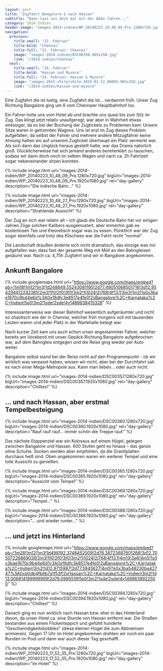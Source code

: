 ```yaml
---
layout: post
title: "Zugfahrt Bangalore & nach Hassan"
subtitle: "Dann lass uns doch mal mit der Bahn fahren..."
category: 2014-Indien
header-image: "images-2014-indien/WP_20140223_10_48_09_Pro.1280x720.jpg"
navigation:
  previous:
    title-small: "22. Februar"
    title-bold: "Chennai"
    title-full: "22. Februar: Chennai"
    image: "images-2014-indien/DSC00350.965x350.jpg"
    link: "/2014-indien/chennai"
  next:
    title-small: "24. Februar"
    title-bold: "Hassan und Mysore"
    title-full: "24. Februar: Hassan & Mysore"
    image: "images-2015-chile/chile-2015-01-12_00002-965x350.jpg"
    link: "/2014-indien/hassan-und-mysore"
---
```


Eine Zugfahrt die ist lustig, eine Zugfahrt die ist... verdammt früh. Unser Zug Richtung Bangalore ging um 6 vom Chennaier Hauptbahnhof los. 

Ein Fahrer holte uns vom Hotel ab und brachte uns quasi bis zum Sitz im Zug. Das klingt jetzt relativ unaufgeregt, war aber in Wahrheit etwas stressiger, da es bei der Buchung der Zugtickets zu Problemen kam: Unsere Sitze waren in getrennten Wagons. Uns ist erst im Zug dieses Problem aufgefallen, da selbst der Fahrer und mehrere andere Mitzugfahrer keine Ahnung hatten wo auf unserem Zugticket überhaupt ein Platz vermerkt war. Als sich dann das Unglück heraus gestellt hatte, war das Drama natürlich groß. Glücklicherweise hat sich jemand anderes bereiterklärt zu tauschen, sodass wir dann doch noch im selben Wagen und nach ca. 2h Fahrtzeit sogar nebeneinander sitzen konnten. 

{% include image.html url="images-2014-indien/WP_20140223_10_48_09_Pro.1280x720.jpg" bigUrl="images-2014-indien/WP_20140223_10_48_09_Pro.1920x1080.jpg" rel="day-gallery" description="Die indische Bahn..." %}

{% include image.html url="images-2014-indien/WP_20140223_10_48_27_Pro.1280x720.jpg" bigUrl="images-2014-indien/WP_20140223_10_48_27_Pro.1920x1080.jpg" rel="day-gallery" description="Strahlende Aussicht" %}

Der Zug an sich war relativ alt – ich glaub die Deutsche Bahn hat vor einigen Jahren Züge solchen Kalibers ausgemustert, aber immerhin gab es kostenlosen Tee und theoretisch sogar was zu essen. 
Pünktlich war der Zug sogar ebenfalls und trotz des Klischees war die Fahrt recht "normal". 

Die Landschaft draußen änderte sich nicht dramatisch, das einzige was mir aufgefallen war, dass fast der gesamte Weg mit Müll an den Bahngleisen gesäumt war. Nach ca. 4,75h Zugfahrt sind wir in Bangalore angekommen. 

## Ankunft Bangalore

{% include googlemaps.html url="https://www.google.com/maps/embed?pb=!1m18!1m12!1m3!1d248849.55243081195!2d77.49051068501716!3d12.954294412242385!2m3!1f0!2f0!3f0!3m2!1i1024!2i768!4f13.1!3m3!1m2!1s0x3bae1670c9b44e6d%3A0xf8dfc3e8517e4fe0!2sBangalore%2C+Karnataka%2C+Indien!5e0!3m2!1sde!2sde!4v1489838415328" %}

Interessanterweise war dieser Bahnhof wesentlich aufgeräumter und nicht so chaotisch wie der in Chennai, welcher früh morgens voll mit tausenden Leuten waren und jeder Platz in der Wartehalle belegt war. 

Nach kurzer Zeit kam uns auch schon unser angestammter Fahrer, welcher bereits am Vorabend mit unser Gepäck Richtung Bangalore aufgebrochen war, auf dem Bahngleis entgegen und die Reise ging wieder per Auto weiter.

Bangalore selbst stand bei der Reise nicht auf den Programmpunkt - ob wir wirklich was verpasst haben, wissen wir nicht, aber bei der Durchfahrt sah es nach einer Mega-Metropole aus. Kann man lieben... oder auch nicht.

{% include image.html url="images-2014-indien/DSC00357.1280x720.jpg" bigUrl="images-2014-indien/DSC00357.1920x1080.jpg" rel="day-gallery" description="Chillies!" %}

## ... und nach Hassan, aber erstmal Tempelbesteigung

{% include image.html url="images-2014-indien/DSC00360.1280x720.jpg" bigUrl="images-2014-indien/DSC00360.1920x1080.jpg" rel="day-gallery" description="Rauf rauf rauf... immer schön die Treppe rauf." %}

Das nächste Etappenziel war ein Kolossus auf einem Hügel, gelegen zwischen Bangalore und Hassan. 600 Stufen geht es hinaus – das ganze ohne Schuhe. Socken werden aber empfohlen, da die Granitplatten durchaus heiß sind. 
Oben angekommen waren ein weiterer Tempel und eine tolle Aussicht zu genießen. 

{% include image.html url="images-2014-indien/DSC00365.1280x720.jpg" bigUrl="images-2014-indien/DSC00365.1920x1080.jpg" rel="day-gallery" description="Aussicht vom Tempel" %}

{% include image.html url="images-2014-indien/DSC00369.1280x720.jpg" bigUrl="images-2014-indien/DSC00369.1920x1080.jpg" rel="day-gallery" description="Tempel..." %}


{% include image.html url="images-2014-indien/DSC00388.1280x720.jpg" bigUrl="images-2014-indien/DSC00388.1920x1080.jpg" rel="day-gallery" description="... und wieder runter..." %}

## ... und jetzt ins Hinterland

{% include googlemaps.html url="https://www.google.com/maps/embed?pb=!1m28!1m12!1m3!1d498192.3748452009!2d76.38723687601266!3d12.70507226869026!2m3!1f0!2f0!3f0!3m2!1i1024!2i768!4f13.1!4m13!3e6!4m5!1s0x3bae1670c9b44e6d%3A0xf8dfc3e8517e4fe0!2sBangalore%2C+Karnataka%2C+Indien!3m2!1d12.9715987!2d77.5945627!4m5!1s0x3ba548230ba42747%3A0xb0db4fb6b7a1f53f!2sHassan%2C+Karnataka%2C+Indien!3m2!1d13.006814199999999!2d76.0995519!5e0!3m2!1sde!2sde!4v1489838922500" %}

{% include image.html url="images-2014-indien/DSC00394.1280x720.jpg" bigUrl="images-2014-indien/DSC00394.1920x1080.jpg" rel="day-gallery" description="Chillies!" %}

Danach ging es nun wirklich nach Hassan bzw. eher in das Hinterland davon, da unser Hotel ca. eine Stunde von Hassan entfernt war. Die Straßen bestanden aus einem Flickenteppich und gefühlt hunderte "Geschwindigkeitsbobbles" (diese kleinen Hügel die zum Abbremsen animieren). Gegen 17 Uhr im Hotel angekommen drehten wir noch ein paar Runden im Pool und dann war auch dieser Tag geschafft.

{% include image.html url="images-2014-indien/WP_20140223_17_52_35_Pro.1280x720.jpg" bigUrl="images-2014-indien/WP_20140223_17_52_35_Pro.1920x1080.jpg" rel="day-gallery" description="Im Hotel" %}
